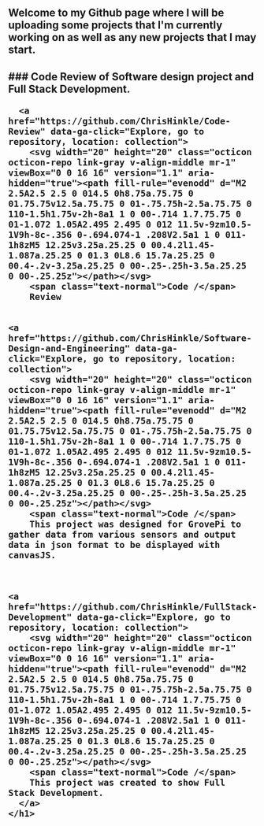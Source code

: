 ## Welcome to my Github page where I will be uploading some projects that I'm currently working on as well as any new projects that I may start.


<article class="height-full border border-gray-light rounded-1 p-3 p-md-5 my-5">
  <div class="d-flex flex-justify-between flex-items-start mb-1">
    <h1 class="h3 lh-condensed">
      ### Code Review of Software design project and Full Stack Development.
      
      <a href="https://github.com/ChrisHinkle/Code-Review" data-ga-click="Explore, go to repository, location: collection">
        <svg width="20" height="20" class="octicon octicon-repo link-gray v-align-middle mr-1" viewBox="0 0 16 16" version="1.1" aria-hidden="true"><path fill-rule="evenodd" d="M2 2.5A2.5 2.5 0 014.5 0h8.75a.75.75 0 01.75.75v12.5a.75.75 0 01-.75.75h-2.5a.75.75 0 110-1.5h1.75v-2h-8a1 1 0 00-.714 1.7.75.75 0 01-1.072 1.05A2.495 2.495 0 012 11.5v-9zm10.5-1V9h-8c-.356 0-.694.074-1 .208V2.5a1 1 0 011-1h8zM5 12.25v3.25a.25.25 0 00.4.2l1.45-1.087a.25.25 0 01.3 0L8.6 15.7a.25.25 0 00.4-.2v-3.25a.25.25 0 00-.25-.25h-3.5a.25.25 0 00-.25.25z"></path></svg>
        <span class="text-normal">Code /</span>
        Review
      
    
    <a href="https://github.com/ChrisHinkle/Software-Design-and-Engineering" data-ga-click="Explore, go to repository, location: collection">
        <svg width="20" height="20" class="octicon octicon-repo link-gray v-align-middle mr-1" viewBox="0 0 16 16" version="1.1" aria-hidden="true"><path fill-rule="evenodd" d="M2 2.5A2.5 2.5 0 014.5 0h8.75a.75.75 0 01.75.75v12.5a.75.75 0 01-.75.75h-2.5a.75.75 0 110-1.5h1.75v-2h-8a1 1 0 00-.714 1.7.75.75 0 01-1.072 1.05A2.495 2.495 0 012 11.5v-9zm10.5-1V9h-8c-.356 0-.694.074-1 .208V2.5a1 1 0 011-1h8zM5 12.25v3.25a.25.25 0 00.4.2l1.45-1.087a.25.25 0 01.3 0L8.6 15.7a.25.25 0 00.4-.2v-3.25a.25.25 0 00-.25-.25h-3.5a.25.25 0 00-.25.25z"></path></svg>
        <span class="text-normal">Code /</span>
        This project was designed for GrovePi to gather data from various sensors and output data in json format to be displayed with canvasJS.
      
    
    
    <a href="https://github.com/ChrisHinkle/FullStack-Development" data-ga-click="Explore, go to repository, location: collection">
        <svg width="20" height="20" class="octicon octicon-repo link-gray v-align-middle mr-1" viewBox="0 0 16 16" version="1.1" aria-hidden="true"><path fill-rule="evenodd" d="M2 2.5A2.5 2.5 0 014.5 0h8.75a.75.75 0 01.75.75v12.5a.75.75 0 01-.75.75h-2.5a.75.75 0 110-1.5h1.75v-2h-8a1 1 0 00-.714 1.7.75.75 0 01-1.072 1.05A2.495 2.495 0 012 11.5v-9zm10.5-1V9h-8c-.356 0-.694.074-1 .208V2.5a1 1 0 011-1h8zM5 12.25v3.25a.25.25 0 00.4.2l1.45-1.087a.25.25 0 01.3 0L8.6 15.7a.25.25 0 00.4-.2v-3.25a.25.25 0 00-.25-.25h-3.5a.25.25 0 00-.25.25z"></path></svg>
        <span class="text-normal">Code /</span>
        This project was created to show Full Stack Development.
      </a>
    </h1>




